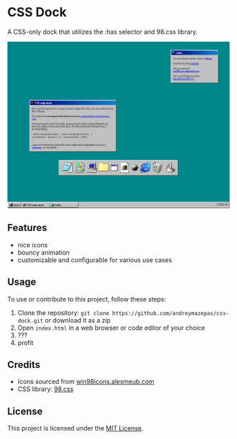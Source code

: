 # CSS Dock

A CSS-only dock that utilizes the :has selector and 98.css library.

![Screenshot](screenshot.png)

## Features

- nice icons
- bouncy animation
- customizable and configurable for various use cases

## Usage

To use or contribute to this project, follow these steps:

1. Clone the repository: `git clone https://github.com/andreymazepas/css-dock.git` or download it as a zip
2. Open `index.html` in a web browser or code editor of your choice
3. ???
4. profit

## Credits

- Icons sourced from [win98icons.alexmeub.com](https://win98icons.alexmeub.com/)
- CSS library: [98.css](https://jdan.github.io/98.css/)

## License

This project is licensed under the [MIT License](LICENSE).
